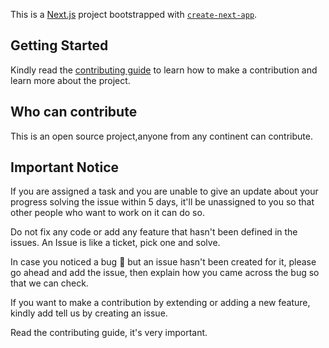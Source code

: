 This is a [Next.js](https://nextjs.org/) project bootstrapped with [`create-next-app`](https://github.com/vercel/next.js/tree/canary/packages/create-next-app).

## Getting Started

Kindly read the [contributing guide](https://github.com/NexusOAU/frontend-material/blob/main/CONTRIBUTING.md) to learn how to make a contribution and learn more about the project.


## Who can contribute 

This is an open source project,anyone from any continent can contribute.


## Important Notice

If you are assigned a task and you are unable to give an update about your progress solving the issue within 5 days, it'll be unassigned to you so that other people who want to work on it can do so.

Do not fix any code or add any feature that hasn't been defined in the issues. An Issue is like a ticket, pick one and solve.

In case you noticed a bug 🐛 but an issue hasn't been created for it, please go ahead and add the issue, then explain how you came across the bug so that we can check.

If you want to make a contribution by extending or adding a new feature, kindly add tell us by creating an issue.

Read the contributing guide, it's very important.



